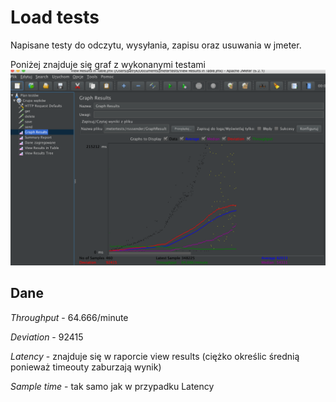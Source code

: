 # Load tests

Napisane testy do odczytu, wysyłania, zapisu oraz usuwania w jmeter.

Poniżej znajduje się graf z wykonanymi testami
![Graph result](https://github.com/Razniak/RssSender/blob/master/docs/graph.png "Graph result")

## Dane

*Throughput* -  64.666/minute

*Deviation* - 92415

*Latency* - znajduje się w raporcie view results (ciężko określic średnią ponieważ timeouty zaburzają wynik)

*Sample time* - tak samo jak w przypadku Latency





